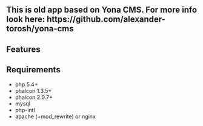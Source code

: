 <h2>This is old app based on Yona CMS. For more info look here: https://github.com/alexander-torosh/yona-cms</h2>

## Features


## Requirements

* php 5.4+
* phalcon 1.3.5+
* phalcon 2.0.7+
* mysql
* php-intl
* apache (+mod_rewrite) or nginx
